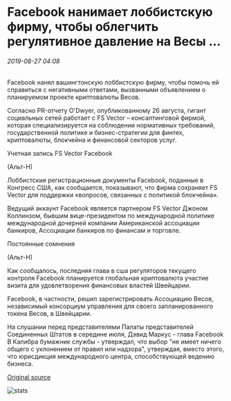 # Facebook нанимает лоббистскую фирму, чтобы облегчить регулятивное давление на Весы ...

###### 2019-08-27 04:08

Facebook нанял вашингтонскую лоббистскую фирму, чтобы помочь ей справиться с негативными ответами, вызванными объявлением о планируемом проекте криптовалюты Весов.

Согласно PR-отчету O'Dwyer, опубликованному 26 августа, гигант социальных сетей работает с FS Vector – консалтинговой фирмой, которая специализируется на соблюдении нормативных требований, государственной политике и бизнес-стратегии для финтех, криптовалюты, блокчейна и финансовой секторов услуг.

Учетная запись FS Vector Facebook

(Альт-Н)

Лоббистские регистрационные документы Facebook, поданные в Конгресс США, как сообщается, показывают, что фирма сохраняет FS Vector для поддержки «вопросов, связанных с политикой блокчейна».

Ведущий аккаунт Facebook является партнером FS Vector Джоном Коллинзом, бывшим вице-президентом по международной политике международной дочерней компании Американской ассоциации банкиров, Ассоциации банкиров по финансам и торговле.

Постоянные сомнения

(Альт-Н)

Как сообщалось, последняя глава в сша регуляторов текущего контроля Facebook планируется глобальная криптовалюта участие визита для удовлетворения финансовых властей Швейцарии.

Facebook, в частности, решил зарегистрировать Ассоциацию Весов, независимый консорциум управления для своего запланированного токена Весов, в Швейцарии.

На слушании перед представителями Палаты представителей Соединенных Штатов в середине июля, Дэвид Маркус - глава Facebook В Калибра бумажник службы - утверждал, что выбор "не имеет ничего общего с уклонением от правил или надзора", утверждая, вместо этого, что юрисдикция международного центра, способствующей ведению бизнеса.

[Original source](https://cointelegraph.com/news/facebook-hires-lobbying-firm-to-ease-regulatory-pressure-on-libra)

![stats](https://c.statcounter.com/11760860/0/a89fa40b/1/ "stats")